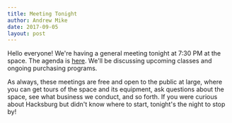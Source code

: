 ```yaml
---
title: Meeting Tonight
author: Andrew Mike
date: 2017-09-05
layout: post
---
```


Hello everyone!  We're having a general meeting tonight at 7:30 PM at the space. The agenda is [here](https://wiki.hacksburg.org/meetings:2017-09-05_general_meeting). We'll be discussing upcoming classes and ongoing purchasing programs.

As always, these meetings are free and open to the public at large, where you can get tours of the space and its equipment, ask questions about the space, see what business we conduct, and so forth. If you were curious about Hacksburg but didn't know where to start, tonight's the night to stop by!
